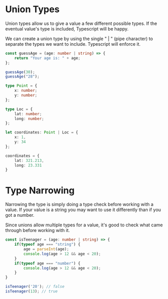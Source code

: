 # Union Types

Union types allow us to give a value a few different possible types. If the eventual value's type is included, Typescript will be happy.

We can create a union type by using the single " | " (pipe character) to separate the types we want to include. Typescript will enforce it.

```ts
const guessAge = (age: number | string) => {
    return "Your age is: " + age;
};

guessAge(30);
guessAge("28");
```

```ts
type Point = {
    x: number;
    y: number;
};

type Loc = {
    lat: number;
    long: number;
};

let coordinates: Point | Loc = {
    x: 1,
    y: 34
};

coordinates = {
    lat: 321.213,
    long: 23.331
}
```

# Type Narrowing

Narrowing the type is simply doing a type check before working with a value. If your value is a string you may want to use it differently than if you got a number.

Since unions allow multiple types for a value, it's good to check what came through before working with it.

```ts
const isTeenager = (age: number | string) => {
    if(typeof age === "string") {
        age = parseInt(age);
        console.log(age > 12 && age < 20);
    }
    if(typeof age === "number") {
        console.log(age > 12 && age < 20);
    }
}

isTeenager('20'); // false
isTeenager(13); // true
```